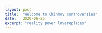 ```yaml
---
layout: post
title:  "Welcome to Chinmoy controversies"
date:   2020-06-25
excerpt: "reality power lovereplaces"
---
```

